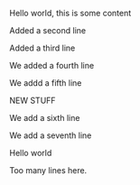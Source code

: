 Hello world, this is some content

Added a second line

Added a third line

We added a fourth line

We addd a fifth line

NEW STUFF

We add a sixth line

We add a seventh line

Hello world

Too many lines here.
